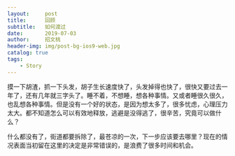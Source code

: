 ```yaml
---
layout:     post
title:      回顾
subtitle:   如何渡过
date:       2019-07-03
author:     招文桃
header-img: img/post-bg-ios9-web.jpg
catalog: true
tags:
    - Story
---
```


摸一下胡渣，抓一下头发，胡子生长速度快了，头发掉得也快了，很快又要过去一年了，还有几年就三字头了。睡不着，不想睡，想各种事情。又或者睡很久很久，也乱想各种事情。但是没有一个好的状态，是因为想太多了，很多忧虑，心理压力太大。都不知道怎么可以有效地释放，逃避是没得逃了，很辛苦，究竟可以做什么？

什么都没有了，街道都要拆除了，最苍凉的一次，下一步应该要去哪里？现在的情况表面当初留在这里的决定是非常错误的，是浪费了很多时间和机会。